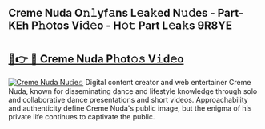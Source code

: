## Creme Nuda O𝚗𝚕yf𝚊ns L𝚎a𝚔ed N𝚞𝚍es - Part-KEh P𝚑𝚘tos Vi𝚍𝚎o - H𝚘𝚝 Part L𝚎a𝚔s 9R8YE

# <h2><a href="http://kf8b36e.oniu.top/?m=Creme+Nuda">🔗👉 🔴 Creme Nuda P𝚑ot𝚘𝚜 V𝚒d𝚎o</a></h2>

[![Creme Nuda Nu𝚍e𝚜](https://i.imgur.com/0qMVB7G.gif)](http://kf8b36e.oniu.top/?m=Creme+Nuda)
Digital content creator and web entertainer Creme Nuda, known for disseminating dance and lifestyle knowledge through solo and collaborative dance presentations and short videos. Approachability and authenticity define Creme Nuda's public image, but the enigma of his private life continues to captivate the public.  
